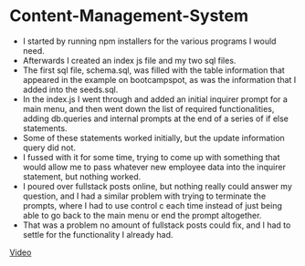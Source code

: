 # Content-Management-System
- I started by running npm installers for the various programs I would need.
- Afterwards I created an index js file and my two sql files.
- The first sql file, schema.sql, was filled with the table information that appeared
in the example on bootcampspot, as was the information that I added into the seeds.sql.
- In the index.js I went through and added an initial inquirer prompt for a main menu,
and then went down the list of required functionalities, adding db.queries and internal 
prompts at the end of a series of if else statements.
- Some of these statements worked initially, but the update information query did not.
- I fussed with it for some time, trying to come up with something that would allow
me to pass whatever new employee data into the inquirer statement, but nothing worked.
- I poured over fullstack posts online, but nothing really could answer my question,
and I had a similar problem with trying to terminate the prompts, where I had to use
control c each time instead of just being able to go back to the main menu or end the prompt
altogether.
- That was a problem no amount of fullstack posts could fix, and I had to settle for the
functionality I already had.

[Video](https://drive.google.com/file/d/1uusobe8-5koLRn3nAxJLe08zzJaHNFB7/view)